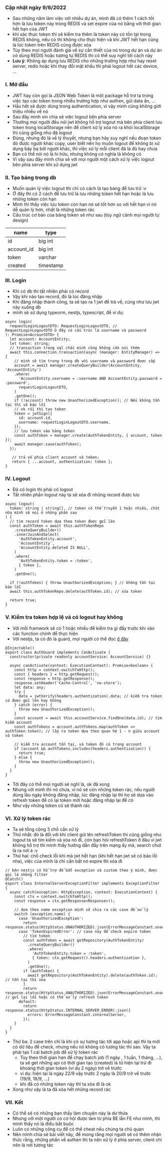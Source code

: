 ### Cập nhật ngày 9/6/2022
- Sau những năm làm việc với nhiều dự án, mình đã có thêm 1 cách tốt hơn là lưu token này trong REDIS và set expire của nó bằng với thời gian hết hạn của JWT
- khi xác thực token thì sẽ kiểm tra thêm là token này có tồn tại trong REDIS không, nếu có thì không cho thực hiện và khi JWT hết hạn cũng là lúc token trên REDIS cũng được xóa
- Tùy theo mọi người đánh giá về sự cần thiết của nó trong dự án và dự án có dùng REDIS hoặc tương tự REDIS thì có thể suy nghĩ tới cách này
- **Lưu ý**: Không áp dụng lưu REDIS cho những trường hợp như hay reset server, redis hoặc khi thay đổi mật khẩu thì phải logout hết các device, ...

### I. Mở đầu
- JWT hay còn gọi là JSON Web Token là một package hỗ trợ ta trong việc tạo các token trong nhiều trường hợp như authen, gửi data ẩn, ...
- Hầu hết sẽ được dùng trong authentication, vì vậy mình cũng không giới thiệu nhiều về nó
- Sau đây mình xin chia sẻ việc logout bên phía server
- Thường mọi người đều nói jwt không hỗ trợ logout mà bên phía client lưu token trong localStorage nên để client xử lý xóa nó ra khỏi localStorage thì cũng giống như đã logout
- Đúng, nhưng đó là về lý thuyết, nhưng bạn hãy suy nghĩ nếu đoạn token đó được người khác copy, user biết nên họ muốn logout để không bị xử dụng bậy bạ bởi người khác, thì việc xử lý mỗi client đã là đủ hay chưa
- Bạn có thể nói nó là hi hữu, nhưng không có nghĩa là không có
- Vì vậy sau đây mình chia sẻ với mọi người một cách xử lý việc logout bên phía server khi sử dụng jwt

### II. Tạo bảng trong db
- Muốn quản lý việc logout thì chỉ có cách là tạo bảng để lưu trữ :v
- Ở đây thì có 2 cách để lưu trữ là lưu những token hết hạn hoặc là lưu những token còn hạn
- Mình thì thấy việc lưu token còn hạn nó sẽ tốt hơn so với hết hạn vì nó dễ quản lý hơn, nhất là những token rác
- Cấu trúc cơ bản của bảng token sẽ như sau (tùy ngữ cảnh mọi người tự design)

| name | type |
| -------- | -------- |
| id |big int |
| account_id |big int |
| token |varchar |
| created | timestamp |

### III. Login
- Khi có db thì tất nhiên phải có record
- Vậy khi nào tạo record, đó là lúc đăng nhập
- Khi đăng nhập thành công, ta sẽ tạo ra 1 jwt để trả về, cũng như lưu jwt này xuống db
- mình sẽ sử dụng typeorm, nestjs, typescript, để ví dụ:
```
async login(
  requestLoginLogoutDTO: RequestLoginLogoutDTO, // RequestLoginLogoutDTO ở đây có cấu trúc là username và password
): Promise<AccountDTO> {
  let account: AccountEntity;
  let token: string;
  // transaction trong sql chắc mình cũng không cần nói thêm
  await this.connection.transaction(async (manager: EntityManager) => {
    // mình sẽ tìm trong trong db với username và password được cấp
    account = await manager.createQueryBuilder(AccountEntity, 'AccountEntity')
    .where(
      'AccountEntity.username = :username AND AccountEntity.password = :password',
      requestLoginLogoutDTO,
    )
    .getOne();
    if (!account) throw new UnauthorizedException(); // Nếu không tồn tại thì sẽ báo lỗi
    // ok rồi thì tạo token
    token = jwtSign({
      id: account.id,
      username: requestLoginLogoutDTO.username,
    });
    // lưu token vào bảng token
    const authToken = manager.create(AuthTokenEntity, { account, token });
    await manager.save(authToken);
  });

   // trả về phía client account và token;
   return { ...account, authentization: token };
}
```

### IV. Logout
- Đã có login thì phải có logout
- Tất nhiên phần logout này ta sẽ xóa đi những record được lưu
```
async logout(
  token: string | string[], // token có thể truyền 1 hoặc nhiều, chút nữa mình sẽ nói ở những phần sau
) {
  // tìm record token dựa theo token được gửi lên
  const authToken = await this.authTokenRepo
    .createQueryBuilder()
    .innerJoinAndSelect(
      'AuthTokenEntity.account',
      'AccountEntity',
      'AccountEntity.deleted IS NULL',
    )
    .where(
      'AuthTokenEntity.token = :token',
      { token },
    )
    .getOne();

  if (!authToken) { throw UnauthorizedException; } // không tồn tại báo lỗi
  await this.authTokenRepo.delete(authToken.id); // xóa token
  
  return true;
}
```

### V. Kiểm tra token hợp lệ và có logout hay không
- Với mỗi framwork sẽ có 1 hoặc nhiều để kiểm tra gì đấy trước khi vào các function chính để thực hiện
- Với nestjs, ta có đó là guard, mọi người có thể đọc [ở đây](https://docs.nestjs.com/guards)
```
@Injectable()
export class AuthGuard implements CanActivate {
  constructor(private readonly accountService: AccountService) {}

  async canActivate(context: ExecutionContext): Promise<boolean> {
    const http = context.switchToHttp();
    const { headers } = http.getRequest();
    const response = http.getResponse();
    response.setHeader('Cache-Control', 'no-store');
    let data: any;
    try {
      data = jwtVerify(headers.authentization).data; // kiểm tra token có được gửi lên hay không
    } catch (error) {
      throw new UnauthorizedException();
    }
    const account = await this.accountService.findOne(data.id); // tìm kiếm account
    const authTokens = account.authTokens.map(authToken => authToken.token); // lấy ra token dựa theo quan hệ 1 - n giữa account và token
    
    // kiểm tra account tồn tại, và token đó có trong account
    if (account && authTokens.includes(headers.authentization)) {
      return true;
    } else {
      throw new UnauthorizedException();
    }
  }
}
```
- Tới đây có thể mọi người sẽ nghĩ là, ok đã xong
- Nhưng với mình thì nó chưa, vì nó sẽ còn những token rác, nếu người dùng lâu ngày không đăng nhập, lúc đăng nhập lại thì họ sẽ dựa vào refresh token để có lại token mới hoặc đăng nhập lại để có
- Như vậy những token cũ sẽ thành rác

### VI. Xử lý token rác
- Ta sẽ tổng cộng 3 chỗ cần xử lý
- Thứ nhất: đó là đối với khi client gửi lên refreshToken thì cũng giống như logout ta sẽ tìm kiếm và xóa nó đi, còn bạn hỏi refreshToken ở đâu vì jwt không hỗ trợ thì mình thấy hướng dẫn đầy trên mạng ấy mà, search chút là ra nơi á :v 
- Thứ hai: chỗ check lỗi khi mà jwt hết hạn (khi hết hạn jwt sẽ có báo lỗi nha), việc của mình là chỉ cần bắt nó expire thì xóa đi
```
// bên nestjs có hỗ trợ để bắt exception và custom theo ý mình, được gọi là những filter
@Catch()
export class InternalServerExceptionFilter implements ExceptionFilter {
  async catch(exception: HttpException, context: ExecutionContext) {
    const ctx = context.switchToHttp();
    const response = ctx.getResponse<Response>();

    // dựa theo name exception mình sẽ chia ra các case để xử lý
    switch (exception.name) {
      case 'UnauthorizedException':
        return response.status(HttpStatus.UNAUTHORIZED).json(ErrorMessageConstant.unauthorized);
      case 'TokenExpiredError': // case này để check expire token
        // tìm token
        const authToken = await getRepository(AuthTokenEntity)
          .createQueryBuilder()
          .where(
            'AuthTokenEntity.token = :token',
            { token: ctx.getRequest().headers.authentization },
          )
          .getOne();
        if (authToken) {
          await getRepository(AuthTokenEntity).delete(authToken.id); // tồn tại thì xóa
        }
        return response.status(HttpStatus.UNAUTHORIZED).json(ErrorMessageConstant.unauthorized); // gửi lại lỗi hoặc có thể xử lý refresh token
      default:
        return response.status(HttpStatus.INTERNAL_SERVER_ERROR).json({
          errors: ErrorMessageConstant.internalServer,
        });
    }
  }
}
```

- Thứ ba: 2 case trên chỉ là khi có sự tương tác tới app hoặc api thì ta mới có dữ liệu để check, nhưng nếu nó không có tương tác thì sao. Vậy ta phải tạo 1 cái batch job để sử lý token rác
    - Tùy theo thời gian hẹn để chạy batch job (1 ngày , 1 tuần, 1 tháng, ...), ta sẽ get những api có thời gian tạo (created) là từ hiện tại trừ đi khoảng thời gian token (ví dụ 2 ngày) trở về trước
    - ví dụ: hiện tại là ngày 22/9 vậy trước 2 ngày là 20/9 trở về trước (19/9, 18/9, ...)
    - khi đã có những token này thì ta xóa đi là ok
- Xong như vậy là ta đã xóa hết những record rác

### VII. Kết
- Có thể sẽ có những bạn thấy làm chuyện này là dư thừa
- Nhưng với một người có cơ hội được làm từ phía BE lẫn FE như mình, thì mình thấy nó là điều bắt buộc
- Luôn có những công cụ để có thể cheat nếu chúng ta chủ quan
- Nên mình chia sẻ bài viết này, để mong rằng mọi người sẽ có thêm nhận thức rằng, những phần về authen thì ta nên xử lý ở phía server, client chỉ nên là nơi tương tác